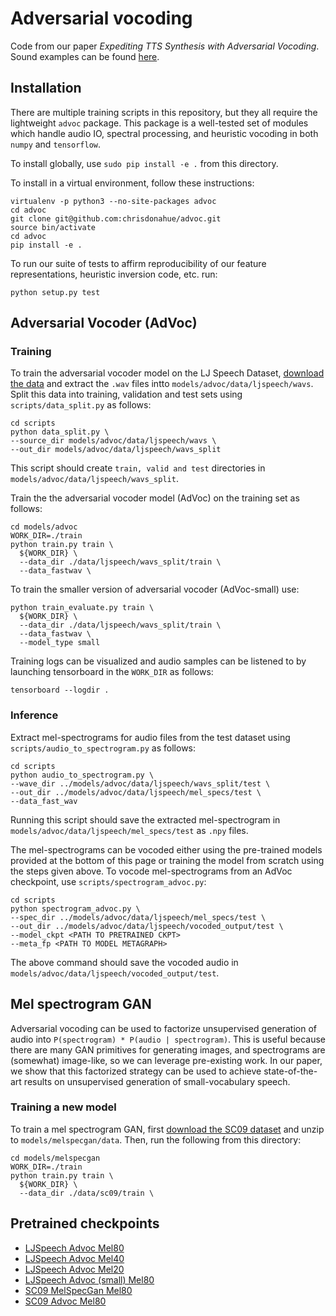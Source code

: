 # Adversarial vocoding

Code from our paper *Expediting TTS Synthesis with Adversarial Vocoding*. Sound examples can be found [here](https://chrisdonahue.github.io/advoc_examples).

## Installation

There are multiple training scripts in this repository, but they all require the lightweight `advoc` package. This package is a well-tested set of modules which handle audio IO, spectral processing, and heuristic vocoding in both `numpy` and `tensorflow`.

To install globally, use `sudo pip install -e .` from this directory.

To install in a virtual environment, follow these instructions:

```
virtualenv -p python3 --no-site-packages advoc
cd advoc
git clone git@github.com:chrisdonahue/advoc.git
source bin/activate
cd advoc
pip install -e .
```

To run our suite of tests to affirm reproducibility of our feature representations, heuristic inversion code, etc. run:

`python setup.py test`

## Adversarial Vocoder (AdVoc)

### Training
To train the adversarial vocoder model on the LJ Speech Dataset, [download the data](https://data.keithito.com/data/speech/LJSpeech-1.1.tar.bz2) and extract the ```.wav``` files intto ```models/advoc/data/ljspeech/wavs```. Split this data into training, validation and test sets using ```scripts/data_split.py``` as follows:


```
cd scripts
python data_split.py \
--source_dir models/advoc/data/ljspeech/wavs \
--out_dir models/advoc/data/ljspeech/wavs_split
```

This script should create ```train, valid and test``` directories in ```models/advoc/data/ljspeech/wavs_split```.

Train the the adversarial vocoder model (AdVoc) on the training set as follows:

```
cd models/advoc
WORK_DIR=./train
python train.py train \
  ${WORK_DIR} \
  --data_dir ./data/ljspeech/wavs_split/train \
  --data_fastwav \
```

To train the smaller version of adversarial vocoder (AdVoc-small) use:

```
python train_evaluate.py train \
  ${WORK_DIR} \
  --data_dir ./data/ljspeech/wavs_split/train \
  --data_fastwav \
  --model_type small
```


Training logs can be visualized and audio samples can be listened to by launching tensorboard in the ```WORK_DIR``` as follows:

```cd ${WORK_DIR}$
tensorboard --logdir .
```

### Inference

Extract mel-spectrograms for audio files from the test dataset using ```scripts/audio_to_spectrogram.py``` as follows:

```
cd scripts
python audio_to_spectrogram.py \
--wave_dir ../models/advoc/data/ljspeech/wavs_split/test \
--out_dir ../models/advoc/data/ljspeech/mel_specs/test \
--data_fast_wav
```

Running this script should save the extracted mel-spectrogram in ```models/advoc/data/ljspeech/mel_specs/test``` as ```.npy``` files. 

The mel-spectrograms can be vocoded either using the pre-trained models provided at the bottom of this page or training the model from scratch using the steps given above. To vocode mel-spectrograms from an AdVoc checkpoint, use ```scripts/spectrogram_advoc.py```:

```
cd scripts
python spectrogram_advoc.py \
--spec_dir ../models/advoc/data/ljspeech/mel_specs/test \
--out_dir ../models/advoc/data/ljspeech/vocoded_output/test \
--model_ckpt <PATH TO PRETRAINED CKPT>
--meta_fp <PATH TO MODEL METAGRAPH>
```

The above command should save the vocoded audio in ```models/advoc/data/ljspeech/vocoded_output/test```.


## Mel spectrogram GAN

Adversarial vocoding can be used to factorize unsupervised generation of audio into `P(spectrogram) * P(audio | spectrogram)`. This is useful because there are many GAN primitives for generating images, and spectrograms are (somewhat) image-like, so we can leverage pre-existing work. In our paper, we show that this factorized strategy can be used to achieve state-of-the-art results on unsupervised generation of small-vocabulary speech.

### Training a new model

To train a mel spectrogram GAN, first [download the SC09 dataset](http://deepyeti.ucsd.edu/cdonahue/wavegan/data/sc09.tar.gz) and unzip to `models/melspecgan/data`. Then, run the following from this directory:

```
cd models/melspecgan
WORK_DIR=./train
python train.py train \
  ${WORK_DIR} \
  --data_dir ./data/sc09/train \
```

## Pretrained checkpoints

- [LJSpeech Advoc Mel80](https://drive.google.com/open?id=1fyYugd73xofb6jU2m4GoKbCOVBaYc-zH)
- [LJSpeech Advoc Mel40](https://drive.google.com/open?id=1YAqCHrlDThpL71uZqSKa4onohOHKfO8H)
- [LJSpeech Advoc Mel20](https://drive.google.com/open?id=1uLTtY4PH6BC-DAmBWS0WZAHy7YVTo-ZI)
- [LJSpeech Advoc (small) Mel80](https://drive.google.com/open?id=126qWSsW7W8ofowETA4bFUjqddUzU7fhb)
- [SC09 MelSpecGan Mel80](https://drive.google.com/open?id=12X7B6bup2ObFckYlZt_14GFLFYdQcX-a)
- [SC09 Advoc Mel80](https://drive.google.com/open?id=1oNBB-MSP28uHkqVOtYa6c3AfAQyEQZ0b)
